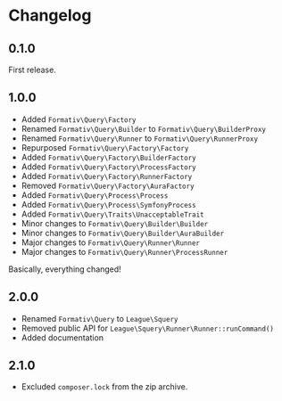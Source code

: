 # Changelog

## 0.1.0

First release.

## 1.0.0

- Added `Formativ\Query\Factory`
- Renamed `Formativ\Query\Builder` to `Formativ\Query\BuilderProxy`
- Renamed `Formativ\Query\Runner` to `Formativ\Query\RunnerProxy`
- Repurposed `Formativ\Query\Factory\Factory`
- Added `Formativ\Query\Factory\BuilderFactory`
- Added `Formativ\Query\Factory\ProcessFactory`
- Added `Formativ\Query\Factory\RunnerFactory`
- Removed `Formativ\Query\Factory\AuraFactory`
- Added `Formativ\Query\Process\Process`
- Added `Formativ\Query\Process\SymfonyProcess`
- Added `Formativ\Query\Traits\UnacceptableTrait`
- Minor changes to `Formativ\Query\Builder\Builder`
- Minor changes to `Formativ\Query\Builder\AuraBuilder`
- Major changes to `Formativ\Query\Runner\Runner`
- Major changes to `Formativ\Query\Runner\ProcessRunner`

Basically, everything changed!

## 2.0.0

- Renamed `Formativ\Query` to `League\Squery`
- Removed public API for `League\Squery\Runner\Runner::runCommand()`
- Added documentation

## 2.1.0

- Excluded `composer.lock` from the zip archive.
